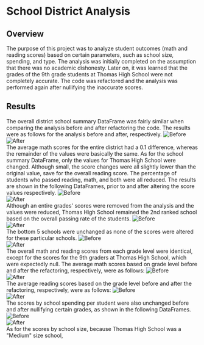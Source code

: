 # School District Analysis
## Overview
The purpose of this project was to analyze student outcomes (math and reading scores) based on certain parameters, such as school size, spending, and type. The analysis was initially completed on the assumption that there was no academic dishonesty. Later on, it was learned that the grades of the 9th grade students at Thomas High School were not completely accurate. The code was refactored and the analysis was performed again after nullifying the inaccurate scores. 
## Results
The overall district school summary DataFrame was fairly similar when comparing the analysis before and after refactoring the code. The results were as follows for the analysis before and after, respectively. 
![Before](https://github.com/carrotdip/School_District_Analysis/blob/main/Images/PyCitySchools%20-%20district_summary_df.png)\
![After](https://github.com/carrotdip/School_District_Analysis/blob/main/Images/Challenge%20-%20district_summary_df.png)\
The average math scores for the entire district had a 0.1 difference, whereas the remainder of the values were basically the same. As for the school summary DataFrame, only the values for Thomas High School were changed. Although small, the score changes were all slightly lower than the original value, save for the overall reading score. The percentage of students who passed reading, math, and both were all reduced. The results are shown in the following DataFrames, prior to and after altering the score values respectively.
![Before](https://github.com/carrotdip/School_District_Analysis/blob/main/Images/PyCitySchools%20-%20per_school_summary_df.png)\
![After](https://github.com/carrotdip/School_District_Analysis/blob/main/Images/Challenge%20-%20per_school_summary_df.png)\
Although an entire grades' scores were removed from the analysis and the values were reduced, Thomas High School remained the 2nd ranked school based on the overall passing rate of the students. 
![Before](https://github.com/carrotdip/School_District_Analysis/blob/main/Images/PyCitySchools%20-%20top%205%20schools.png)\
![After](https://github.com/carrotdip/School_District_Analysis/blob/main/Images/Challenge%20-%20top%205%20schools.png)\
The bottom 5 schools were unchanged as none of the scores were altered for these particular schools. 
![Before](https://github.com/carrotdip/School_District_Analysis/blob/main/Images/PyCitySchools%20-%20bottom%205%20schools.png)\
![After](https://github.com/carrotdip/School_District_Analysis/blob/main/Images/Challenge%20-%20bottom%205%20schools.png)\
The overall math and reading scores from each grade level were identical, except for the scores for the 9th graders at Thomas High School, which were expectedly null. The average math scores based on grade level before and after the refactoring, respectively, were as follows:
![Before](https://github.com/carrotdip/School_District_Analysis/blob/main/Images/PyCitySchools%20-%20math_scores_by_grade.png)\
![After](https://github.com/carrotdip/School_District_Analysis/blob/main/Images/Challenge%20-%20math_scores_by_grade.png)\
The average reading scores based on the grade level before and after the refactoring, respectively, were as follows:
![Before](https://github.com/carrotdip/School_District_Analysis/blob/main/Images/PyCitySchools%20-%20reading_scores_by_grade.png)\
![After](https://github.com/carrotdip/School_District_Analysis/blob/main/Images/Challenge%20-%20reading_scores_by_grade.png)\
The scores by school spending per student were also unchanged before and after nullifying certain grades, as shown in the following DataFrames.
![Before](https://github.com/carrotdip/School_District_Analysis/blob/main/Images/PyCitySchools%20-%20spending_summary_df.png)\
![After](https://github.com/carrotdip/School_District_Analysis/blob/main/Images/Challenge%20-%20spending_summary_df.png)\
As for the scores by school size, because Thomas High School was a "Medium" size school, 
